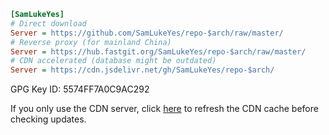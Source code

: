 ```ini
[SamLukeYes]
# Direct download 
Server = https://github.com/SamLukeYes/repo-$arch/raw/master/
# Reverse proxy (for mainland China)
Server = https://hub.fastgit.org/SamLukeYes/repo-$arch/raw/master/
# CDN accelerated (database might be outdated)
Server = https://cdn.jsdelivr.net/gh/SamLukeYes/repo-$arch/
```

GPG Key ID: 5574FF7A0C9AC292

If you only use the CDN server, click [here](https://purge.jsdelivr.net/gh/SamLukeYes/repo-x86_64/SamLukeYes.db) to refresh the CDN cache before checking updates.
